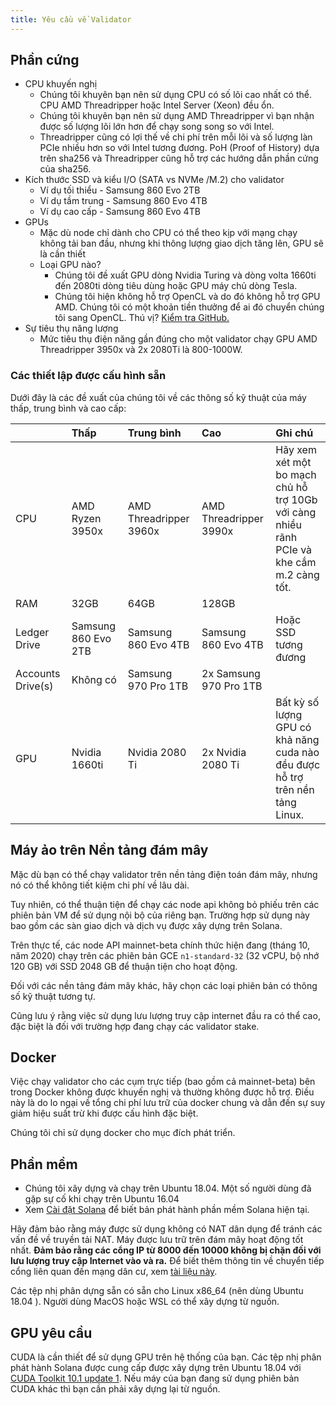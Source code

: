 ```yaml
---
title: Yêu cầu về Validator
---
```


## Phần cứng

- CPU khuyến nghị
  - Chúng tôi khuyên bạn nên sử dụng CPU có số lõi cao nhất có thể. CPU AMD Threadripper hoặc Intel Server \(Xeon\) đều ổn.
  - Chúng tôi khuyên bạn nên sử dụng AMD Threadripper vì bạn nhận được số lượng lõi lớn hơn để chạy song song so với Intel.
  - Threadripper cũng có lợi thế về chi phí trên mỗi lõi và số lượng làn PCIe nhiều hơn so với Intel tương đương. PoH \(Proof of History\) dựa trên sha256 và Threadripper cũng hỗ trợ các hướng dẫn phần cứng của sha256.
- Kích thước SSD và kiểu I/O \(SATA vs NVMe /M.2\) cho validator
  - Ví dụ tối thiểu - Samsung 860 Evo 2TB
  - Ví dụ tầm trung - Samsung 860 Evo 4TB
  - Ví dụ cao cấp - Samsung 860 Evo 4TB
- GPUs
  - Mặc dù node chỉ dành cho CPU có thể theo kịp với mạng chạy không tải ban đầu, nhưng khi thông lượng giao dịch tăng lên, GPU sẽ là cần thiết
  - Loại GPU nào?
    - Chúng tôi đề xuất GPU dòng Nvidia Turing và dòng volta 1660ti đến 2080ti dòng tiêu dùng hoặc GPU máy chủ dòng Tesla.
    - Chúng tôi hiện không hỗ trợ OpenCL và do đó không hỗ trợ GPU AMD. Chúng tôi có một khoản tiền thưởng để ai đó chuyển chúng tôi sang OpenCL. Thú vị? [Kiểm tra GitHub.](https://github.com/solana-labs/solana)
- Sự tiêu thụ năng lượng
  - Mức tiêu thụ điện năng gần đúng cho một validator chạy GPU AMD Threadripper 3950x và 2x 2080Ti là 800-1000W.

### Các thiết lập được cấu hình sẵn

Dưới đây là các đề xuất của chúng tôi về các thông số kỹ thuật của máy thấp, trung bình và cao cấp:

|                   | Thấp                | Trung bình             | Cao                    | Ghi chú                                                                                   |
|:----------------- |:------------------- |:---------------------- |:---------------------- |:----------------------------------------------------------------------------------------- |
| CPU               | AMD Ryzen 3950x     | AMD Threadripper 3960x | AMD Threadripper 3990x | Hãy xem xét một bo mạch chủ hỗ trợ 10Gb với càng nhiều rãnh PCIe và khe cắm m.2 càng tốt. |
| RAM               | 32GB                | 64GB                   | 128GB                  |                                                                                           |
| Ledger Drive      | Samsung 860 Evo 2TB | Samsung 860 Evo 4TB    | Samsung 860 Evo 4TB    | Hoặc SSD tương đương                                                                      |
| Accounts Drive(s) | Không có            | Samsung 970 Pro 1TB    | 2x Samsung 970 Pro 1TB |                                                                                           |
| GPU               | Nvidia 1660ti       | Nvidia 2080 Ti         | 2x Nvidia 2080 Ti      | Bất kỳ số lượng GPU có khả năng cuda nào đều được hỗ trợ trên nền tảng Linux.             |

## Máy ảo trên Nền tảng đám mây

Mặc dù bạn có thể chạy validator trên nền tảng điện toán đám mây, nhưng nó có thể không tiết kiệm chi phí về lâu dài.

Tuy nhiên, có thể thuận tiện để chạy các node api không bỏ phiếu trên các phiên bản VM để sử dụng nội bộ của riêng bạn. Trường hợp sử dụng này bao gồm các sàn giao dịch và dịch vụ được xây dựng trên Solana.

Trên thực tế, các node API mainnet-beta chính thức hiện đang (tháng 10, năm 2020) chạy trên các phiên bản GCE `n1-standard-32` (32 vCPU, bộ nhớ 120 GB) với SSD 2048 GB để thuận tiện cho hoạt động.

Đối với các nền tảng đám mây khác, hãy chọn các loại phiên bản có thông số kỹ thuật tương tự.

Cũng lưu ý rằng việc sử dụng lưu lượng truy cập internet đầu ra có thể cao, đặc biệt là đối với trường hợp đang chạy các validator stake.

## Docker

Việc chạy validator cho các cụm trực tiếp (bao gồm cả mainnet-beta) bên trong Docker không được khuyến nghị và thường không được hỗ trợ. Điều này là do lo ngại về tổng chi phí lưu trữ của docker chung và dẫn đến sự suy giảm hiệu suất trừ khi được cấu hình đặc biệt.

Chúng tôi chỉ sử dụng docker cho mục đích phát triển.

## Phần mềm

- Chúng tôi xây dựng và chạy trên Ubuntu 18.04. Một số người dùng đã gặp sự cố khi chạy trên Ubuntu 16.04
- Xem [Cài đặt Solana](../cli/install-solana-cli-tools.md) để biết bản phát hành phần mềm Solana hiện tại.

Hãy đảm bảo rằng máy được sử dụng không có NAT dân dụng để tránh các vấn đề về truyền tải NAT. Máy được lưu trữ trên đám mây hoạt động tốt nhất. **Đảm bảo rằng các cổng IP từ 8000 đến 10000 không bị chặn đối với lưu lượng truy cập Internet vào và ra.** Để biết thêm thông tin về chuyển tiếp cổng liên quan đến mạng dân cư, xem [tài liệu này](http://www.mcs.sdsmt.edu/lpyeatt/courses/314/PortForwardingSetup.pdf).

Các tệp nhị phân dựng sẵn có sẵn cho Linux x86_64 \(nên dùng Ubuntu 18.04 \). Người dùng MacOS hoặc WSL có thể xây dựng từ nguồn.

## GPU yêu cầu

CUDA là cần thiết để sử dụng GPU trên hệ thống của bạn. Các tệp nhị phân phát hành Solana được cung cấp được xây dựng trên Ubuntu 18.04 với [CUDA Toolkit 10.1 update 1](https://developer.nvidia.com/cuda-toolkit-archive). Nếu máy của bạn đang sử dụng phiên bản CUDA khác thì bạn cần phải xây dựng lại từ nguồn.
